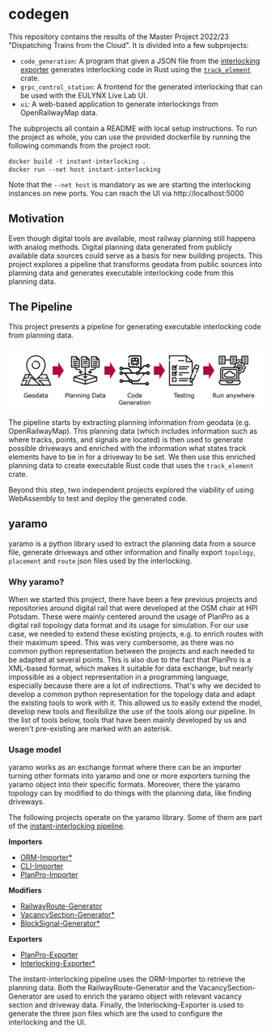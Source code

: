 # codegen

This repository contains the results of the Master Project 2022/23 "Dispatching Trains from the Cloud". 
It is divided into a few subprojects:

- `code_generation`: A program that given a JSON file from the [interlocking exporter](https://github.com/simulate-digital-rail/interlocking-exporter) generates interlocking code in Rust using the [`track_element`](https://github.com/simulate-digital-rail/track_element) crate.
- `grpc_control_station`: A frontend for the generated interlocking that can be used with the EULYNX Live Lab UI.
- `ui`: A web-based application to generate interlockings from OpenRailwayMap data.

The subprojects all contain a README with local setup instructions. To run the project as whole,
you can use the provided dockerfile by running the following commands from the project root: 
```shell
docker build -t instant-interlocking .
docker run --net host instant-interlocking
```
Note that the `--net host` is mandatory as we are starting the interlocking instances on new ports.
You can reach the UI via http://localhost:5000

## Motivation

Even though digital tools are available, most railway planning still happens with analog methods.
Digital planning data generated from publicly available data sources could serve as a basis for
new building projects. This project explores a pipeline that transforms geodata from public sources
into planning data and generates executable interlocking code from this planning data.

## The Pipeline

This project presents a pipeline for generating executable interlocking code from planning data.

![The Steps of the Pipeline: Geodata, Planning Data, Code Generation, Testing, Run Anywhere](docs/pipeline.png)

The pipeline starts by extracting planning information from geodata (e.g. OpenRailwayMap). This planning
data (which includes information such as where tracks, points, and signals are located) is then used to
generate possible driveways and enriched with the information what states track elements have to be in
for a driveway to be set. We then use this enriched planning data to create executable Rust code that 
uses the `track_element` crate.

Beyond this step, two independent projects explored the viability of using WebAssembly to test and
deploy the generated code.

## yaramo
yaramo is a python library used to extract the planning data from a source file, generate driveways and other information and finally export `topology`, `placement` and `route` json files used by the interlocking. 

### Why yaramo?
When we started this project, there have been a few previous projects and repositories around digital rail 
that were developed at the OSM chair at HPI Potsdam. These were mainly centered around the usage of PlanPro as a 
digital rail topology data format and its usage for simulation. For our use case, we needed to extend these
existing projects, e.g. to enrich routes with their maximum speed. This was very cumbersome, as there was no common
python representation between the projects and each needed to be adapted at several points. This is also due to the
fact that PlanPro is a XML-based format, which makes it suitable for data exchange, but nearly impossible as a object
representation in a programming language, especially because there are a lot of indirections. That's why we decided
to develop a common python representation for the topology data and adapt the existing tools to work with it. 
This allowed us to easily extend the model, develop new tools and flexibilize the use of the tools along our pipeline.
In the list of tools below, tools that have been mainly developed by us and weren't pre-existing are marked with
an asterisk.

### Usage model
yaramo works as an exchange format where there can be an importer turning other formats into yaramo and one or more exporters turning the yaramo object into their specific formats. Moreover, there the yaramo topology can by modified to do things with the planning data, like finding driveways. 

The following projects operate on the yaramo library. Some of them are part of the [instant-interlocking pipeline](#the-pipeline).

**Importers**

- [ORM-Importer*](https://github.com/simulate-digital-rail/orm-importer)
- [CLI-Importer](https://github.com/simulate-digital-rail/cli-importer)
- [PlanPro-Importer](https://github.com/simulate-digital-rail/planpro-importer)

**Modifiers**

- [RailwayRoute-Generator](https://github.com/simulate-digital-rail/railway-route-generator)
- [VacancySection-Generator*](https://github.com/simulate-digital-rail/vacancy-section-generator)
- [BlockSignal-Generator*](https://github.com/simulate-digital-rail/block-signal-generator)

**Exporters**

- [PlanPro-Exporter](https://github.com/simulate-digital-rail/planpro-exporter)
- [Interlocking-Exporter*](https://github.com/simulate-digital-rail/interlocking-exporter)

The instant-interlocking pipeline uses the ORM-Importer to retrieve the planning data. Both the RailwayRoute-Generator and the VacancySection-Generator are used to enrich the yaramo object with relevant vacancy section and driveway data. Finally, the Interlocking-Exporter is used to generate the three json files which are the used to configure the interlocking and the UI.
